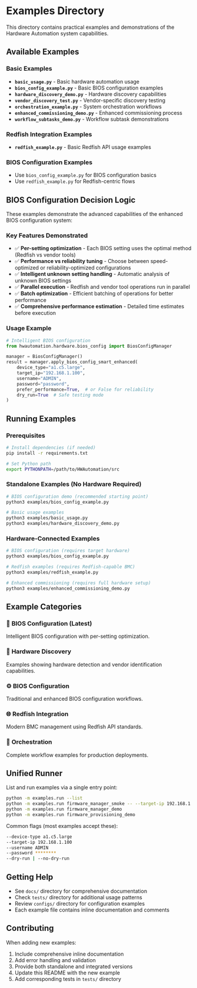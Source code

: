 # Examples Directory

This directory contains practical examples and demonstrations of the Hardware Automation system capabilities.

## Available Examples

### Basic Examples
- **`basic_usage.py`** - Basic hardware automation usage
- **`bios_config_example.py`** - Basic BIOS configuration examples
- **`hardware_discovery_demo.py`** - Hardware discovery capabilities
- **`vendor_discovery_test.py`** - Vendor-specific discovery testing
- **`orchestration_example.py`** - System orchestration workflows
- **`enhanced_commissioning_demo.py`** - Enhanced commissioning process
- **`workflow_subtasks_demo.py`** - Workflow subtask demonstrations

### Redfish Integration Examples
- **`redfish_example.py`** - Basic Redfish API usage examples

### BIOS Configuration Examples

- Use `bios_config_example.py` for BIOS configuration basics
- Use `redfish_example.py` for Redfish-centric flows

## BIOS Configuration Decision Logic

These examples demonstrate the advanced capabilities of the enhanced BIOS configuration system:

### Key Features Demonstrated

- ✅ **Per-setting optimization** - Each BIOS setting uses the optimal method (Redfish vs vendor tools)
- ✅ **Performance vs reliability tuning** - Choose between speed-optimized or reliability-optimized configurations  
- ✅ **Intelligent unknown setting handling** - Automatic analysis of unknown BIOS settings
- ✅ **Parallel execution** - Redfish and vendor tool operations run in parallel
- ✅ **Batch optimization** - Efficient batching of operations for better performance
- ✅ **Comprehensive performance estimation** - Detailed time estimates before execution

### Usage Example

```python
# Intelligent BIOS configuration
from hwautomation.hardware.bios_config import BiosConfigManager

manager = BiosConfigManager()
result = manager.apply_bios_config_smart_enhanced(
    device_type="a1.c5.large",
    target_ip="192.168.1.100",
    username="ADMIN", 
    password="password",
    prefer_performance=True,  # or False for reliability
    dry_run=True  # Safe testing mode
)
```

## Running Examples

### Prerequisites

```bash
# Install dependencies (if needed)
pip install -r requirements.txt

# Set Python path
export PYTHONPATH=/path/to/HWAutomation/src
```

### Standalone Examples (No Hardware Required)

```bash
# BIOS configuration demo (recommended starting point)
python3 examples/bios_config_example.py

# Basic usage examples
python3 examples/basic_usage.py
python3 examples/hardware_discovery_demo.py
```

### Hardware-Connected Examples

```bash
# BIOS configuration (requires target hardware)
python3 examples/bios_config_example.py

# Redfish examples (requires Redfish-capable BMC)
python3 examples/redfish_example.py

# Enhanced commissioning (requires full hardware setup)
python3 examples/enhanced_commissioning_demo.py
```

## Example Categories

### 🚀 **BIOS Configuration (Latest)**

Intelligent BIOS configuration with per-setting optimization.

### 🔧 **Hardware Discovery**

Examples showing hardware detection and vendor identification capabilities.

### ⚙️ **BIOS Configuration**

Traditional and enhanced BIOS configuration workflows.

### 🌐 **Redfish Integration**

Modern BMC management using Redfish API standards.

### 🎯 **Orchestration**

Complete workflow examples for production deployments.

## Unified Runner

List and run examples via a single entry point:

```bash
python -m examples.run --list
python -m examples.run firmware_manager_smoke -- --target-ip 192.168.1.100
python -m examples.run firmware_manager_demo
python -m examples.run firmware_provisioning_demo
```

Common flags (most examples accept these):

```bash
--device-type a1.c5.large
--target-ip 192.168.1.100
--username ADMIN
--password ********
--dry-run | --no-dry-run
```

## Getting Help

- See `docs/` directory for comprehensive documentation
- Check `tests/` directory for additional usage patterns
- Review `configs/` directory for configuration examples
- Each example file contains inline documentation and comments

## Contributing

When adding new examples:

1. Include comprehensive inline documentation
2. Add error handling and validation
3. Provide both standalone and integrated versions
4. Update this README with the new example
5. Add corresponding tests in `tests/` directory
